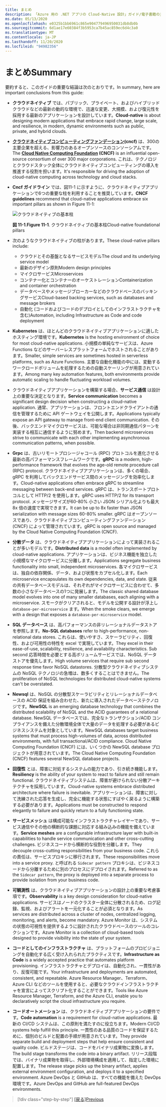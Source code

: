 ```yaml
---
title: まとめ
description: 「Azure 用の .NET アプリの Cloud-Native 設計」ガイド/電子書籍の主要な結論の概要を説明します。
ms.date: 05/13/2020
ms.openlocfilehash: e0325b1bb6961c865e904779496950031db8db0b
ms.sourcegitcommit: 6d1ae17e60384f3b5953ca7b45ac859ec6d4c3a0
ms.translationtype: MT
ms.contentlocale: ja-JP
ms.lasthandoff: 11/20/2020
ms.locfileid: "94982356"
---
```

# <a name="summary"></a><span data-ttu-id="63400-103">まとめ</span><span class="sxs-lookup"><span data-stu-id="63400-103">Summary</span></span>

<span data-ttu-id="63400-104">要約すると、このガイドの重要な結論は次のとおりです。</span><span class="sxs-lookup"><span data-stu-id="63400-104">In summary, here are important conclusions from this guide:</span></span>

- <span data-ttu-id="63400-105">**クラウドネイティブ** では、パブリック、プライベート、およびハイブリッドクラウドなどの最新の動的な環境で、迅速な変更、大規模、および復元性を採用する最新のアプリケーションを設計しています。</span><span class="sxs-lookup"><span data-stu-id="63400-105">**Cloud-native** is about designing modern applications that embrace rapid change, large scale, and resilience, in modern, dynamic environments such as public, private, and hybrid clouds.</span></span>

- <span data-ttu-id="63400-106">**[クラウドネイティブコンピューティングファンデーション](https://www.cncf.io/)(cncf)** は、300の主要企業を超える、影響力のあるオープンソースのコンソーシアムです。</span><span class="sxs-lookup"><span data-stu-id="63400-106">The **[Cloud Native Computing Foundation](https://www.cncf.io/) (CNCF)** is an influential open-source consortium of over 300 major corporations.</span></span> <span data-ttu-id="63400-107">これは、テクノロジとクラウドスタック全体にクラウドネイティブコンピューティングの導入を推進する役割を担います。</span><span class="sxs-lookup"><span data-stu-id="63400-107">It's responsible for driving the adoption of cloud-native computing across technology and cloud stacks.</span></span>

- <span data-ttu-id="63400-108">**Cncf ガイドライン** では、図11-1 に示すように、クラウドネイティブアプリケーションで6つの重要な柱を利用することを推奨しています。</span><span class="sxs-lookup"><span data-stu-id="63400-108">**CNCF guidelines** recommend that cloud-native applications embrace six important pillars as shown in Figure 11-1:</span></span>

  ![クラウドネイティブの基本柱](./media/cloud-native-foundational-pillars.png)

  <span data-ttu-id="63400-110">**図 11-1**.</span><span class="sxs-lookup"><span data-stu-id="63400-110">**Figure 11-1**.</span></span> <span data-ttu-id="63400-111">クラウドネイティブの基本柱</span><span class="sxs-lookup"><span data-stu-id="63400-111">Cloud-native foundational pillars</span></span>

- <span data-ttu-id="63400-112">次のようなクラウドネイティブの柱があります。</span><span class="sxs-lookup"><span data-stu-id="63400-112">These cloud-native pillars include:</span></span>
  - <span data-ttu-id="63400-113">クラウドとその基盤となるサービスモデル</span><span class="sxs-lookup"><span data-stu-id="63400-113">The cloud and its underlying service model</span></span>
  - <span data-ttu-id="63400-114">最新のデザイン原則</span><span class="sxs-lookup"><span data-stu-id="63400-114">Modern design principles</span></span>
  - <span data-ttu-id="63400-115">マイクロサービス</span><span class="sxs-lookup"><span data-stu-id="63400-115">Microservices</span></span>
  - <span data-ttu-id="63400-116">コンテナー化とコンテナーのオーケストレーション</span><span class="sxs-lookup"><span data-stu-id="63400-116">Containerization and container orchestration</span></span>
  - <span data-ttu-id="63400-117">データベースやメッセージブローカーなどのクラウドベースのバッキングサービス</span><span class="sxs-lookup"><span data-stu-id="63400-117">Cloud-based backing services, such as databases and message brokers</span></span>
  - <span data-ttu-id="63400-118">自動化 (コードおよびコードのデプロイとしてのインフラストラクチャを含む)</span><span class="sxs-lookup"><span data-stu-id="63400-118">Automation, including Infrastructure as Code and code deployment</span></span>

- <span data-ttu-id="63400-119">**Kubernetes** は、ほとんどのクラウドネイティブアプリケーションに適したホスティング環境です。</span><span class="sxs-lookup"><span data-stu-id="63400-119">**Kubernetes** is the hosting environment of choice for most cloud-native applications.</span></span> <span data-ttu-id="63400-120">小規模の単純なサービスは、Azure Functions などのサーバーレスプラットフォームでホストされることがあります。</span><span class="sxs-lookup"><span data-stu-id="63400-120">Smaller, simple services are sometimes hosted in serverless platforms, such as Azure Functions.</span></span> <span data-ttu-id="63400-121">主要な自動化機能の中には、変動するワークロードボリュームを処理するための自動スケーリングが用意されています。</span><span class="sxs-lookup"><span data-stu-id="63400-121">Among many key automation features, both environments provide automatic scaling to handle fluctuating workload volumes.</span></span>

- <span data-ttu-id="63400-122">クラウドネイティブアプリケーションを構築する場合、**サービス通信** は設計上の重要な決定となります。</span><span class="sxs-lookup"><span data-stu-id="63400-122">**Service communication** becomes a significant design decision when constructing a cloud-native application.</span></span> <span data-ttu-id="63400-123">通常、アプリケーションは、フロントエンドクライアントの通信を管理するために API ゲートウェイを公開します。</span><span class="sxs-lookup"><span data-stu-id="63400-123">Applications typically expose an API gateway to manage front-end client communication.</span></span> <span data-ttu-id="63400-124">その後、バックエンドマイクロサービスは、可能な場合は非同期通信パターンを実装する相互に通信するように努めます。</span><span class="sxs-lookup"><span data-stu-id="63400-124">Then backend microservices strive to communicate with each other implementing asynchronous communication patterns, when possible.</span></span>

- <span data-ttu-id="63400-125">**Grpc** は、古いリモートプロシージャコール (RPC) プロトコルを進化させる最新の高パフォーマンスフレームワークです。</span><span class="sxs-lookup"><span data-stu-id="63400-125">**gRPC** is a modern, high-performance framework that evolves the age-old remote procedure call (RPC) protocol.</span></span> <span data-ttu-id="63400-126">クラウドネイティブアプリケーションは、多くの場合、gRPC を利用してバックエンドサービス間のメッセージングを効率化します。</span><span class="sxs-lookup"><span data-stu-id="63400-126">Cloud-native applications often embrace gRPC to streamline messaging between back-end services.</span></span> <span data-ttu-id="63400-127">gRPC は、トランスポートプロトコルとして HTTP/2 を使用します。</span><span class="sxs-lookup"><span data-stu-id="63400-127">gRPC uses HTTP/2 for its transport protocol.</span></span> <span data-ttu-id="63400-128">メッセージサイズが60-80% 小さい JSON シリアル化よりも最大8x 倍の速度で実現できます。</span><span class="sxs-lookup"><span data-stu-id="63400-128">It can be up to 8x faster than JSON serialization with message sizes 60-80% smaller.</span></span> <span data-ttu-id="63400-129">gRPC はオープンソースであり、クラウドネイティブコンピューティングファンデーション (CNCF) によって管理されています。</span><span class="sxs-lookup"><span data-stu-id="63400-129">gRPC is open source and managed by the Cloud Native Computing Foundation (CNCF).</span></span>

- <span data-ttu-id="63400-130">**分散データ** は、クラウドネイティブアプリケーションによって実装されることが多いモデルです。</span><span class="sxs-lookup"><span data-stu-id="63400-130">**Distributed data** is a model often implemented by cloud-native applications.</span></span> <span data-ttu-id="63400-131">アプリケーションは、ビジネス機能を独立した小規模なマイクロサービスに分離します。</span><span class="sxs-lookup"><span data-stu-id="63400-131">Applications segregate business functionality into small, independent microservices.</span></span> <span data-ttu-id="63400-132">各マイクロサービスは、独自の依存関係、データ、および状態をカプセル化します。</span><span class="sxs-lookup"><span data-stu-id="63400-132">Each microservice encapsulates its own dependencies, data, and state.</span></span> <span data-ttu-id="63400-133">従来の共有データベースモデルは、それぞれがマイクロサービスに合わせて、多数の小さなデータベースの1つに発展します。</span><span class="sxs-lookup"><span data-stu-id="63400-133">The classic shared database model evolves into one of many smaller databases, each aligning with a microservice.</span></span> <span data-ttu-id="63400-134">スモークがクリアされると、モデルを公開する設計が浮上し `database-per-microservice` ます。</span><span class="sxs-lookup"><span data-stu-id="63400-134">When the smoke clears, we emerge with a design that exposes a `database-per-microservice` model.</span></span>

- <span data-ttu-id="63400-135">**SQL データベース** は、高パフォーマンスの非リレーショナルデータストアを参照します。</span><span class="sxs-lookup"><span data-stu-id="63400-135">**No-SQL databases** refer to high-performance, non-relational data stores.</span></span> <span data-ttu-id="63400-136">これらは、使いやすさ、スケーラビリティ、回復性、および可用性の特性を excel で実現しています。</span><span class="sxs-lookup"><span data-stu-id="63400-136">They excel in their ease-of-use, scalability, resilience, and availability characteristics.</span></span> <span data-ttu-id="63400-137">Sub second 応答時間を必要とする高ボリュームサービスでは、NoSQL データストアを優先します。</span><span class="sxs-lookup"><span data-stu-id="63400-137">High volume services that require sub second response time favor NoSQL datastores.</span></span> <span data-ttu-id="63400-138">分散型クラウドネイティブシステムの NoSQL テクノロジの急増は、数多くすることはできません。</span><span class="sxs-lookup"><span data-stu-id="63400-138">The proliferation of NoSQL technologies for distributed cloud-native systems can't be overstated.</span></span>

- <span data-ttu-id="63400-139">**Newsql** は、NoSQL の分散型スケーラビリティとリレーショナルデータベースの ACID 保証を組み合わせた、新たに導入されたデータベーステクノロジです。</span><span class="sxs-lookup"><span data-stu-id="63400-139">**NewSQL** is an emerging database technology that combines the distributed scalability of NoSQL and the ACID guarantees of a relational database.</span></span> <span data-ttu-id="63400-140">NewSQL データベースでは、完全なトランザクション/ACID コンプライアンスを備えた分散環境全体で大量のデータを処理する必要があるビジネスシステムを対象としています。</span><span class="sxs-lookup"><span data-stu-id="63400-140">NewSQL databases target business systems that must process high-volumes of data, across distributed environments, with full transactional/ACID compliance.</span></span> <span data-ttu-id="63400-141">Cloud Native Computing Foundation (CNCF) には、いくつかの NewSQL database プロジェクトが用意されています。</span><span class="sxs-lookup"><span data-stu-id="63400-141">The Cloud Native Computing Foundation (CNCF) features several NewSQL database projects.</span></span>

- <span data-ttu-id="63400-142">**回復性** とは、障害に対処するシステムの能力であり、引き続き機能します。</span><span class="sxs-lookup"><span data-stu-id="63400-142">**Resiliency** is the ability of your system to react to failure and still remain functional.</span></span> <span data-ttu-id="63400-143">クラウドネイティブシステムは、障害が避けられない分散アーキテクチャを採用しています。</span><span class="sxs-lookup"><span data-stu-id="63400-143">Cloud-native systems embrace distributed architecture where failure is inevitable.</span></span> <span data-ttu-id="63400-144">アプリケーションは、障害に対して洗練された応答を生成し、完全に機能する状態にすばやく戻るように構築する必要があります。</span><span class="sxs-lookup"><span data-stu-id="63400-144">Applications must be constructed to respond elegantly to failure and quickly return to a fully functioning state.</span></span>

- <span data-ttu-id="63400-145">**サービスメッシュ** は構成可能なインフラストラクチャレイヤーであり、サービス通信やその他の横断的な課題に対応する組み込みの機能を備えています。</span><span class="sxs-lookup"><span data-stu-id="63400-145">**Service meshes** are a configurable infrastructure layer with built-in capabilities to handle service communication and other cross-cutting challenges.</span></span> <span data-ttu-id="63400-146">ビジネスコードから横断的な役割を分離します。</span><span class="sxs-lookup"><span data-stu-id="63400-146">They decouple cross-cutting responsibilities from your business code.</span></span> <span data-ttu-id="63400-147">これらの責任は、サービスプロキシに移行されます。</span><span class="sxs-lookup"><span data-stu-id="63400-147">These responsibilities move into a service proxy.</span></span> <span data-ttu-id="63400-148">と呼ばれる `Sidecar pattern` プロキシは、ビジネスコードから分離するために別のプロセスにデプロイされます。</span><span class="sxs-lookup"><span data-stu-id="63400-148">Referred to as the `Sidecar pattern`, the proxy is deployed into a separate process to provide isolation from your business code.</span></span>

- <span data-ttu-id="63400-149">**可観測性** は、クラウドネイティブアプリケーションの設計上の重要な考慮事項です。</span><span class="sxs-lookup"><span data-stu-id="63400-149">**Observability** is a key design consideration for cloud-native applications.</span></span> <span data-ttu-id="63400-150">サービスはノードのクラスター全体に分散されるため、ログ記録、監視、およびアラートを一元化することが必須となります。</span><span class="sxs-lookup"><span data-stu-id="63400-150">As services are distributed across a cluster of nodes, centralized logging, monitoring, and alerts, become mandatory.</span></span> <span data-ttu-id="63400-151">Azure Monitor は、システムの状態の可視性を提供するように設計されたクラウドベースのツールのコレクションです。</span><span class="sxs-lookup"><span data-stu-id="63400-151">Azure Monitor is a collection of cloud-based tools designed to provide visibility into the state of your system.</span></span>

- <span data-ttu-id="63400-152">**コードとしてのインフラストラクチャ** は、プラットフォームのプロビジョニングを自動化する広く受け入れられたプラクティスです。</span><span class="sxs-lookup"><span data-stu-id="63400-152">**Infrastructure as Code** is a widely accepted practice that automates platform provisioning.</span></span> <span data-ttu-id="63400-153">インフラストラクチャとデプロイは、自動化され、一貫性があり、反復可能です。</span><span class="sxs-lookup"><span data-stu-id="63400-153">Your infrastructure and deployments are automated, consistent, and repeatable.</span></span> <span data-ttu-id="63400-154">Azure Resource Manager、Terraform、Azure CLI などのツールを使用すると、必要なクラウドインフラストラクチャを宣言によってスクリプト化することができます。</span><span class="sxs-lookup"><span data-stu-id="63400-154">Tools like Azure Resource Manager, Terraform, and the Azure CLI, enable you to declaratively script the cloud infrastructure you require.</span></span>

- <span data-ttu-id="63400-155">**コードオートメーション** は、クラウドネイティブアプリケーションの要件です。</span><span class="sxs-lookup"><span data-stu-id="63400-155">**Code automation** is a requirement for cloud-native applications.</span></span> <span data-ttu-id="63400-156">最新の CI/CD システムは、この原則を満たすのに役立ちます。</span><span class="sxs-lookup"><span data-stu-id="63400-156">Modern CI/CD systems help fulfill this principle.</span></span> <span data-ttu-id="63400-157">一貫性のある品質のコードを保証するために、個別のビルドと配置の手順が用意されています。</span><span class="sxs-lookup"><span data-stu-id="63400-157">They provide separate build and deployment steps that help ensure consistent and quality code.</span></span> <span data-ttu-id="63400-158">ビルドステージは、コードをバイナリ成果物に変換します。</span><span class="sxs-lookup"><span data-stu-id="63400-158">The build stage transforms the code into a binary artifact.</span></span> <span data-ttu-id="63400-159">リリース段階では、バイナリ成果物を取得し、外部環境構成を適用して、指定した環境に配置します。</span><span class="sxs-lookup"><span data-stu-id="63400-159">The release stage picks up the binary artifact, applies external environment configuration, and deploys it to a specified environment.</span></span> <span data-ttu-id="63400-160">Azure DevOps と GitHub は、すべての機能を備えた DevOps 環境です。</span><span class="sxs-lookup"><span data-stu-id="63400-160">Azure DevOps and GitHub are full-featured DevOps environments.</span></span>

>[!div class="step-by-step"]
><span data-ttu-id="63400-161">[[戻る]](application-bundles.md)</span><span class="sxs-lookup"><span data-stu-id="63400-161">[Previous](application-bundles.md)</span></span>
